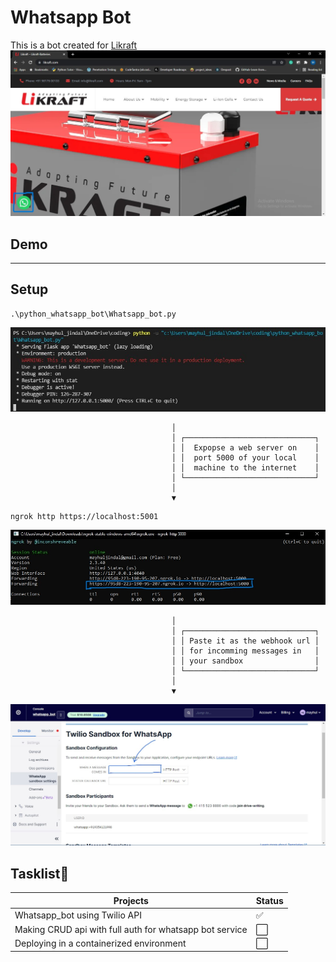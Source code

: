 # **Whatsapp Bot**

This is a bot created for [Likraft](https://likraft.com/) 
![](./img/1.jpg)

## Demo
---
[](./img/2.mp4)

## Setup
```
.\python_whatsapp_bot\Whatsapp_bot.py
```

![](img/Screenshot%202022-02-01%20122608.jpg)

```
                                    │
                                    │ ┌─────────────────────────────┐
                                    │ │  Expopse a web server on    │
                                    │ │  port 5000 of your local    │
                                    │ │  machine to the internet    │
                                    │ └─────────────────────────────┘
                                    │
                                    ▼
```

```
ngrok http https://localhost:5001
```

![](./img/Screenshot%202022-02-01%20122341.jpg)
```
                                    │
                                    │ ┌─────────────────────────────┐
                                    │ │ Paste it as the webhook url │
                                    │ │ for incomming messages in   │
                                    │ │ your sandbox                │
                                    │ └─────────────────────────────┘
                                    │
                                    ▼
```

![](./img/Screenshot%202022-02-01%20123311.jpg)

## **Tasklist**💪
| Projects  | Status |
| ------------- | ------------- |
|  Whatsapp_bot using Twilio API | ✅  |
|  Making CRUD api with full auth for whatsapp bot service | ⬜  |
|  Deploying in a containerized environment | ⬜  |

